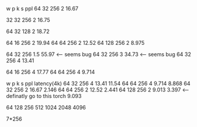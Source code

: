 w   p   k   s   ppl
64  32  256 2   16.67

32  32  256 2   16.75

64  32  128 2   18.72

64  16  256 2   19.94
64  64  256 2   12.52
64  128 256 2   8.975

64  32  256 1.5 55.97 <-- seems bug
64  32  256 3   34.73 <-- seems bug
64  32  256 4   13.41

64  16  256 4   17.77
64  64  256 4   9.714

w   p   k   s   ppl     latency(4k)
64  32  256 4   13.41   11.54
64  64  256 4   9.714   8.868
64  32  256 2   16.67   2.146
64  64  256 2   12.52   2.441
64  128 256 2   9.013   3.397 <-- definatly go to this
torch                   9.093

64
128
256
512
1024
2048
4096

7*256